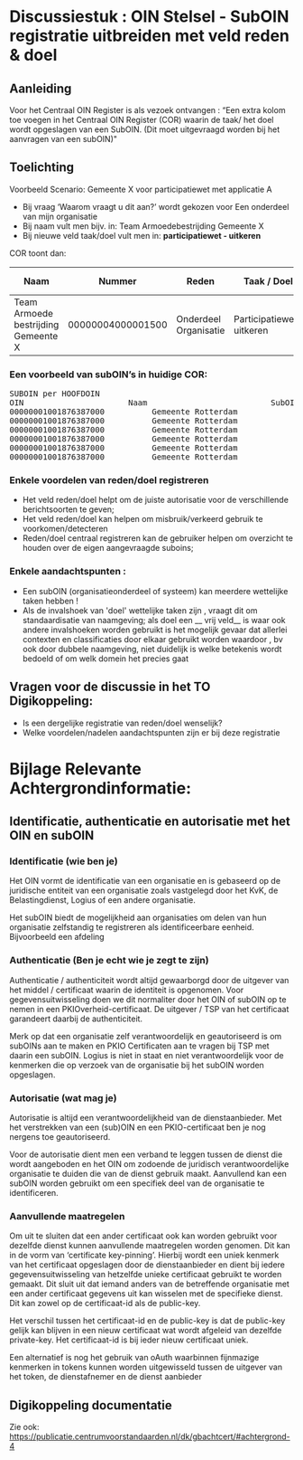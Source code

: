 # Discussiestuk : OIN Stelsel - SubOIN registratie uitbreiden met veld reden & doel

## Aanleiding

Voor het Centraal OIN Register is als vezoek ontvangen :
“Een extra kolom toe voegen in het Centraal OIN Register (COR) waarin de taak/ het doel wordt opgeslagen van een SubOIN.
(Dit moet uitgevraagd worden bij het aanvragen van een subOIN)"

## Toelichting
Voorbeeld Scenario: Gemeente X voor participatiewet met applicatie A
* Bij vraag ‘Waarom vraagt u dit aan?’ wordt gekozen voor Een onderdeel van mijn organisatie
* Bij naam vult men bijv. in: Team Armoedebestrijding Gemeente X
* Bij nieuwe veld taak/doel vult men in: __participatiewet - uitkeren__

COR toont dan:

| Naam | Nummer | Reden | Taak / Doel| Status | Afgifte datum |
|---|---|---|---|---|---|
|  Team Armoede bestrijding Gemeente X |00000004000001500|Onderdeel Organisatie| Participatiewet-uitkeren|Actief|21-11-2021| 
 


### Een voorbeeld van subOIN’s in huidige COR:
<PRE>
SUBOIN per HOOFDOIN
OIN                      Naam                          SubOIN                       SubOIN.Naam
00000001001876387000          Gemeente Rotterdam            00000004126066364000          GSD Gemeente Rotterdam
00000001001876387000          Gemeente Rotterdam            00000004179545817000          Het Zorg- en Veiligheidshuis Rotterdam-Rijnmond
00000001001876387000          Gemeente Rotterdam            00000004180126081000          Burgerzaken Gemeente Rotterdam
00000001001876387000          Gemeente Rotterdam            00000004143141878000          GGD Rotterdam-Rijnmond
00000001001876387000          Gemeente Rotterdam            00000004173502349000          GBD Gemeente Rotterdam
00000001001876387000          Gemeente Rotterdam            00000004169512451000          Cluster Maatschappelijke Ontwikkeling afdeling Kredietbank Rotterdam
</PRE>
  

### Enkele voordelen van reden/doel registreren
* Het veld reden/doel helpt om de juiste autorisatie voor de verschillende berichtsoorten te geven;
* Het veld reden/doel kan helpen om misbruik/verkeerd gebruik te voorkomen/detecteren 
* Reden/doel centraal registreren kan de gebruiker helpen om overzicht te houden over de eigen aangevraagde suboins;

### Enkele aandachtspunten :
* Een subOIN (organisatieonderdeel of systeem) kan meerdere wettelijke taken hebben !
* Als de invalshoek van 'doel' wettelijke taken zijn , vraagt dit om standaardisatie van naamgeving; als doel een __ vrij veld__ is waar ook andere invalshoeken worden gebruikt is het mogelijk gevaar dat allerlei contexten en classificaties door elkaar gebruikt worden waardoor , bv ook door dubbele naamgeving, niet duidelijk is welke betekenis wordt bedoeld of om welk domein het precies gaat 

## Vragen voor de discussie in het TO Digikoppeling:

* Is een dergelijke registratie van reden/doel wenselijk?
* Welke voordelen/nadelen aandachtspunten zijn er bij deze registratie


# Bijlage Relevante Achtergrondinformatie:

## Identificatie, authenticatie en autorisatie met het OIN en subOIN

### Identificatie (wie ben je)
Het OIN vormt de identificatie van een organisatie en is gebaseerd op de juridische entiteit van een organisatie zoals vastgelegd door het KvK, de Belastingdienst, Logius of een andere organisatie.

Het subOIN biedt de mogelijkheid aan organisaties om delen van hun organisatie zelfstandig te registreren als identificeerbare eenheid. Bijvoorbeeld een afdeling

### Authenticatie (Ben je echt wie je zegt te zijn)
Authenticatie / authenticiteit wordt altijd gewaarborgd door de uitgever van het middel / certificaat waarin de identiteit is opgenomen. Voor gegevensuitwisseling doen we dit normaliter door het OIN of subOIN op te nemen in een  PKIOverheid-certificaat. De uitgever / TSP van het certificaat garandeert daarbij de authenticiteit.

Merk op dat een organisatie zelf verantwoordelijk en geautoriseerd is om subOINs aan te maken en PKIO Certificaten aan te vragen bij TSP met daarin een subOIN. Logius is niet in staat en niet verantwoordelijk voor de kenmerken die op verzoek van de organisatie bij het subOIN worden opgeslagen.

### Autorisatie (wat mag je)
Autorisatie is altijd een verantwoordelijkheid van de dienstaanbieder. Met het verstrekken van een (sub)OIN en een PKIO-certificaat ben je nog nergens toe geautoriseerd.

Voor de autorisatie dient men een verband te leggen tussen de dienst die wordt aangeboden en het OIN om zodoende de juridisch verantwoordelijke organisatie te duiden die van de dienst gebruik maakt. Aanvullend kan een subOIN worden gebruikt om een specifiek deel van de organisatie te identificeren.

### Aanvullende maatregelen
Om uit te sluiten dat een ander certificaat ook kan worden gebruikt voor dezelfde dienst kunnen aanvullende maatregelen worden genomen. Dit kan in de vorm van ‘certificate key-pinning’. Hierbij wordt een uniek kenmerk van het certificaat opgeslagen door de dienstaanbieder en dient bij iedere gegevensuitwisseling van hetzelfde unieke certificaat gebruikt te worden gemaakt. Dit sluit uit dat iemand anders van de betreffende organisatie met een ander certificaat gegevens uit kan wisselen met de specifieke dienst.  Dit kan zowel op de certificaat-id als de public-key.

Het verschil tussen het certificaat-id en de public-key is dat de public-key gelijk kan blijven in een nieuw certificaat wat wordt afgeleid van dezelfde private-key. Het certificaat-id is bij ieder nieuw certificaat uniek.

Een alternatief is nog het gebruik van oAuth waarbinnen fijnmazige kenmerken in tokens kunnen worden uitgewisseld tussen de uitgever van het token, de dienstafnemer en de dienst aanbieder

## Digikoppeling documentatie
Zie ook:
https://publicatie.centrumvoorstandaarden.nl/dk/gbachtcert/#achtergrond-4

